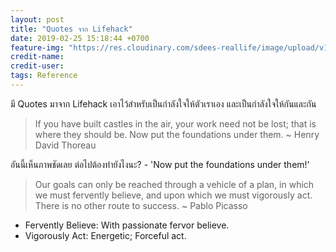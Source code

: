 ```yaml
---
layout: post
title: "Quotes จาก Lifehack"
date: 2019-02-25 15:18:44 +0700
feature-img: "https://res.cloudinary.com/sdees-reallife/image/upload/v1551082805/andrew-carnegie.png"
credit-name:
credit-user:
tags: Reference
---
```

มี Quotes มาจาก Lifehack เอาไว้สำหรับเป็นกำลังใจให้ตัวเราเอง และเป็นกำลังใจให้กันและกัน

> If you have built castles in the air, your work need not be lost; that is where they should be. Now put the foundations under them. ~ Henry David Thoreau

อันนี้เห็นภาพชัดเลย ต่อไปต้องทำยังไงนะ? - 'Now put the foundations under them!'

> Our goals can only be reached through a vehicle of a plan, in which we must fervently believe, and upon which we must vigorously act. There is no other route to success. ~ Pablo Picasso

- Fervently Believe: With passionate fervor believe.
- Vigorously Act: Energetic; Forceful act.
